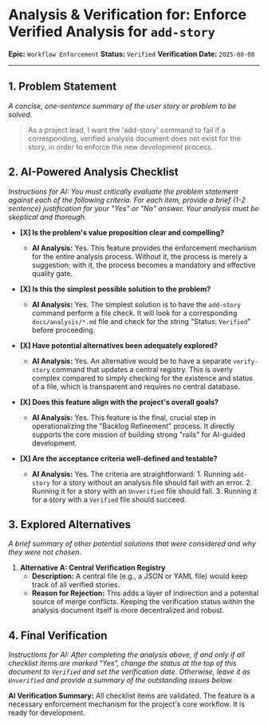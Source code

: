 # Analysis & Verification for: Enforce Verified Analysis for `add-story`

**Epic:** `Workflow Enforcement`
**Status:** `Verified`
**Verification Date:** `2025-08-08`

---

## 1. Problem Statement

*A concise, one-sentence summary of the user story or problem to be solved.*

> As a project lead, I want the 'add-story' command to fail if a corresponding, verified analysis document does not exist for the story, in order to enforce the new development process.

## 2. AI-Powered Analysis Checklist

*Instructions for AI: You must critically evaluate the problem statement against each of the following criteria. For each item, provide a brief (1-2 sentence) justification for your "Yes" or "No" answer. Your analysis must be skeptical and thorough.*

- **[X] Is the problem's value proposition clear and compelling?**
  - **AI Analysis:** Yes. This feature provides the enforcement mechanism for the entire analysis process. Without it, the process is merely a suggestion; with it, the process becomes a mandatory and effective quality gate.

- **[X] Is this the simplest possible solution to the problem?**
  - **AI Analysis:** Yes. The simplest solution is to have the `add-story` command perform a file check. It will look for a corresponding `docs/analysis/*.md` file and check for the string "Status: `Verified`" before proceeding.

- **[X] Have potential alternatives been adequately explored?**
  - **AI Analysis:** Yes. An alternative would be to have a separate `verify-story` command that updates a central registry. This is overly complex compared to simply checking for the existence and status of a file, which is transparent and requires no central database.

- **[X] Does this feature align with the project's overall goals?**
  - **AI Analysis:** Yes. This feature is the final, crucial step in operationalizing the "Backlog Refinement" process. It directly supports the core mission of building strong "rails" for AI-guided development.

- **[X] Are the acceptance criteria well-defined and testable?**
  - **AI Analysis:** Yes. The criteria are straightforward: 1. Running `add-story` for a story without an analysis file should fail with an error. 2. Running it for a story with an `Unverified` file should fail. 3. Running it for a story with a `Verified` file should succeed.

## 3. Explored Alternatives

*A brief summary of other potential solutions that were considered and why they were not chosen.*

1.  **Alternative A: Central Verification Registry**
    - **Description:** A central file (e.g., a JSON or YAML file) would keep track of all verified stories.
    - **Reason for Rejection:** This adds a layer of indirection and a potential source of merge conflicts. Keeping the verification status within the analysis document itself is more decentralized and robust.

## 4. Final Verification

*Instructions for AI: After completing the analysis above, if and only if all checklist items are marked "Yes", change the status at the top of this document to `Verified` and set the verification date. Otherwise, leave it as `Unverified` and provide a summary of the outstanding issues below.*

**AI Verification Summary:** All checklist items are validated. The feature is a necessary enforcement mechanism for the project's core workflow. It is ready for development.
